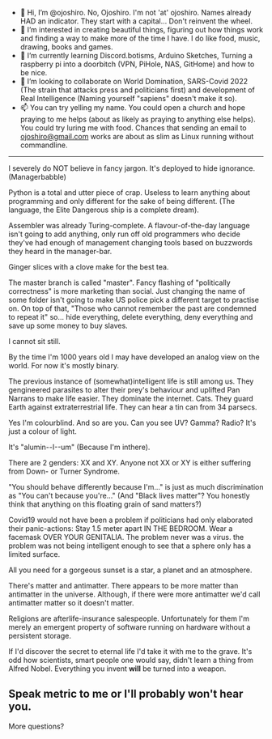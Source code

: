 - 👋 Hi, I’m @ojoshiro. No, Ojoshiro. I'm not 'at' ojoshiro. Names already HAD an indicator. They start with a capital... Don't reinvent the wheel.
- 👀 I’m interested in creating beautiful things, figuring out how things work and finding a way to make more of the time I have. I do like food, music, drawing, books and games.
- 🌱 I’m currently learning Discord.botisms, Arduino Sketches, Turning a raspberry pi into a doorbitch (VPN, PiHole, NAS, GitHome) and how to be nice.
- 💞️ I’m looking to collaborate on World Domination, SARS-Covid 2022 (The strain that attacks press and politicians first) and development of Real Intelligence (Naming yourself "sapiens" doesn't make it so).
- 📫 You can try yelling my name. You could open a church and hope praying to me helps (about as likely as praying to anything else helps). You could try luring me with food. Chances that sending an email to <ojoshiro@gmail.com> works are about as slim as Linux running without commandline.
---
I severely do NOT believe in fancy jargon. It's deployed to hide ignorance. (Managerbabble)

Python is a total and utter piece of crap. Useless to learn anything about programming and only different for the sake of being different. (The language, the Elite Dangerous ship is a complete dream).

Assembler was already Turing-complete. A flavour-of-the-day language isn't going to add anything, only run off old programmers who decide they've had enough of management changing tools based on buzzwords they heard in the manager-bar.

Ginger slices with a clove make for the best tea.

The master branch is called "master". Fancy flashing of "politically correctness" is more marketing than social. Just changing the name of some folder isn't going to make US police pick a different target to practise on. On top of that, "Those who cannot remember the past are condemned to repeat it" so... hide everything, delete everything, deny everything and save up some money to buy slaves.  

I cannot sit still.

By the time I'm 1000 years old I may have developed an analog view on the world. For now it's mostly binary.

The previous instance of (somewhat)intelligent life is still among us. They gengineered parasites to alter their prey's behaviour and uplifted Pan Narrans to make life easier. They dominate the internet. Cats. They guard Earth against extraterrestrial life. They can hear a tin can from 34 parsecs.

Yes I'm colourblind. And so are you. Can you see UV? Gamma? Radio? It's just a colour of light.

It's "alumin--I--um" (Because I'm inthere).

There are 2 genders: XX and XY. Anyone not XX or XY is either suffering from Down- or Turner Syndrome.

"You should behave differently because I'm..." is just as much discrimination as "You can't because you're..." (And "Black lives matter"? You honestly think that anything on this floating grain of sand matters?)

Covid19 would not have been a problem if politicians had only elaborated their panic-actions: Stay 1.5 meter apart IN THE BEDROOM. Wear a facemask OVER YOUR GENITALIA. The problem never was a virus. the problem was not being intelligent enough to see that a sphere only has a limited surface.

All you need for a gorgeous sunset is a star, a planet and an atmosphere. 

There's matter and antimatter. There appears to be more matter than antimatter in the universe. Although, if there were more antimatter we'd call antimatter matter so it doesn't matter.

Religions are afterlife-insurance salespeople. Unfortunately for them I'm merely an emergent property of software running on hardware without a persistent storage.

If I'd discover the secret to eternal life I'd take it with me to the grave. It's odd how scientists, smart people one would say, didn't learn a thing from Alfred Nobel. Everything you invent **will** be turned into a weapon. 

Speak metric to me or I'll probably won't hear you.
---
More questions? 

<!---
ojoshiro/ojoshiro is a ✨ special ✨ repository because its `README.md` (this file) appears on your GitHub profile.
You can click the Preview link to take a look at your changes.
--->

